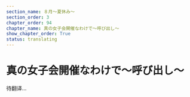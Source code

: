 ```yaml
---
section_name: ８月～夏休み～
section_order: 3
chapter_order: 94
chapter_name: 真の女子会開催なわけで～呼び出し～
show_chapter_order: True
status: translating
---
```


# 真の女子会開催なわけで～呼び出し～
待翻译...
